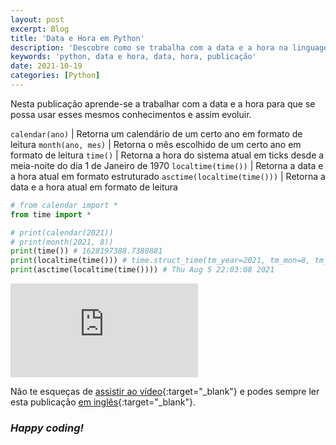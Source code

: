 ```yaml
---
layout: post
excerpt: Blog
title: 'Data e Hora em Python'
description: 'Descobre como se trabalha com a data e a hora na linguagem de programação Python. Obtém respostas às tuas dúvidas com a teoria e os exemplos apresentados.'
keywords: 'python, data e hora, data, hora, publicação'
date: 2021-10-19
categories: [Python]
---
```


Nesta publicação aprende-se a trabalhar com a data e a hora para que se possa usar esses mesmos conhecimentos e assim evoluir.

`calendar(ano)` | Retorna um calendário de um certo ano em formato de leitura
`month(ano, mes)` | Retorna o mês escolhido de um certo ano em formato de leitura
`time()` | Retorna a hora do sistema atual em ticks desde a meia-noite do dia 1 de Janeiro de 1970
`localtime(time())` | Retorna a data e a hora atual em formato estruturado
`asctime(localtime(time()))` | Retorna a data e a hora atual em formato de leitura

```python
# from calendar import *
from time import *

# print(calendar(2021))
# print(month(2021, 8))
print(time()) # 1628197388.7380881
print(localtime(time())) # time.struct_time(tm_year=2021, tm_mon=8, tm_mday=5, tm_hour=22, tm_min=3, tm_sec=8, tm_wday=3, tm_yday=217, tm_isdst=1)
print(asctime(localtime(time()))) # Thu Aug 5 22:03:08 2021
```

<div class="video-container">
  <iframe src="https://www.youtube.com/embed/pT6gLZZOoIw" frameborder="0" allowfullscreen></iframe>
</div>

Não te esqueças de [assistir ao vídeo](https://youtu.be/pT6gLZZOoIw){:target="\_blank"} e podes sempre ler esta publicação [em inglês](https://nelsonsilvadev.com/blog/20211019/date-and-time-in-python/){:target="\_blank"}.

### _Happy coding!_
